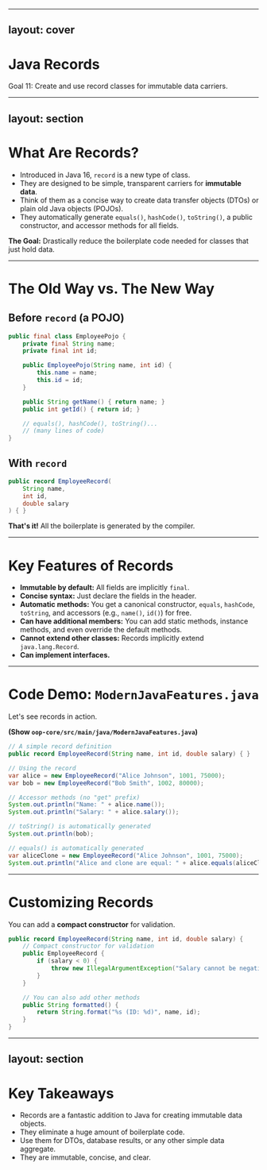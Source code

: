 
---
layout: cover
--- 

# Java Records

<div class="pt-12">
  <span class="px-2 py-1 rounded">
    Goal 11: Create and use record classes for immutable data carriers.
  </span>
</div>

---
layout: section
---

# What Are Records?

<v-clicks>

- Introduced in Java 16, `record` is a new type of class.
- They are designed to be simple, transparent carriers for **immutable data**.
- Think of them as a concise way to create data transfer objects (DTOs) or plain old Java objects (POJOs).
- They automatically generate `equals()`, `hashCode()`, `toString()`, a public constructor, and accessor methods for all fields.

</v-clicks>

<div class="mt-8">
<v-click>

**The Goal:** Drastically reduce the boilerplate code needed for classes that just hold data.

</v-click>
</div>

---

# The Old Way vs. The New Way

<div class="grid grid-cols-2 gap-8">

<div>

## **Before `record` (a POJO)**

```java
public final class EmployeePojo {
    private final String name;
    private final int id;

    public EmployeePojo(String name, int id) {
        this.name = name;
        this.id = id;
    }

    public String getName() { return name; }
    public int getId() { return id; }

    // equals(), hashCode(), toString()...
    // (many lines of code)
}
```

</div>

<div>

## **With `record`**

```java
public record EmployeeRecord(
    String name, 
    int id, 
    double salary
) { }
```

**That's it!** All the boilerplate is generated by the compiler.

</div>

</div>

---

# Key Features of Records

<v-clicks>

- **Immutable by default:** All fields are implicitly `final`.
- **Concise syntax:** Just declare the fields in the header.
- **Automatic methods:** You get a canonical constructor, `equals`, `hashCode`, `toString`, and accessors (e.g., `name()`, `id()`) for free.
- **Can have additional members:** You can add static methods, instance methods, and even override the default methods.
- **Cannot extend other classes:** Records implicitly extend `java.lang.Record`.
- **Can implement interfaces.**

</v-clicks>

---

# Code Demo: `ModernJavaFeatures.java`

Let's see records in action.

**(Show `oop-core/src/main/java/ModernJavaFeatures.java`)**

```java
// A simple record definition
public record EmployeeRecord(String name, int id, double salary) { }

// Using the record
var alice = new EmployeeRecord("Alice Johnson", 1001, 75000);
var bob = new EmployeeRecord("Bob Smith", 1002, 80000);

// Accessor methods (no "get" prefix)
System.out.println("Name: " + alice.name());
System.out.println("Salary: " + alice.salary());

// toString() is automatically generated
System.out.println(bob);

// equals() is automatically generated
var aliceClone = new EmployeeRecord("Alice Johnson", 1001, 75000);
System.out.println("Alice and clone are equal: " + alice.equals(aliceClone)); // true
```

---

# Customizing Records

You can add a **compact constructor** for validation.

```java
public record EmployeeRecord(String name, int id, double salary) {
    // Compact constructor for validation
    public EmployeeRecord {
        if (salary < 0) {
            throw new IllegalArgumentException("Salary cannot be negative");
        }
    }

    // You can also add other methods
    public String formatted() {
        return String.format("%s (ID: %d)", name, id);
    }
}
```

---
layout: section
---

# Key Takeaways

<v-clicks>

- Records are a fantastic addition to Java for creating immutable data objects.
- They eliminate a huge amount of boilerplate code.
- Use them for DTOs, database results, or any other simple data aggregate.
- They are immutable, concise, and clear.

</v-clicks>

